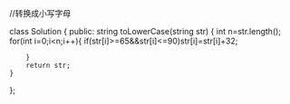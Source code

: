 //转换成小写字母

class Solution {
public:
    string toLowerCase(string str) {
        int n=str.length();
        for(int i=0;i<n;i++){
            if(str[i]>=65&&str[i]<=90)str[i]=str[i]+32;
            
        }
        return str;
    }
};

